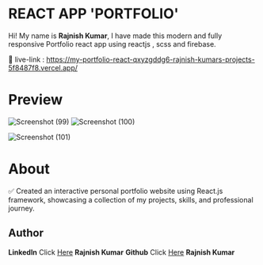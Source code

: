 # REACT  APP 'PORTFOLIO'

Hi! My name is **Rajnish Kumar**, I have made this modern and fully responsive Portfolio react app using reactjs , scss and firebase. <br/>



🔗 live-link : https://my-portfolio-react-qxyzgddg6-rajnish-kumars-projects-5f8487f8.vercel.app/<br>
# Preview

![Screenshot (99)](https://github.com/redoxrj/Portfolio_react/assets/140983045/98552600-1217-4835-b50a-fb64ac9c8723)
![Screenshot (100)](https://github.com/redoxrj/Portfolio_react/assets/140983045/f5c935f9-42b5-40c4-87a8-723cba6d8e49)

![Screenshot (101)](https://github.com/redoxrj/Portfolio_react/assets/140983045/37b84d6e-a0dc-423b-9577-de84f8bc8cc3)


# About

✅ Created an interactive personal portfolio website using React.js framework, showcasing a collection of my projects, skills, and professional journey.


## Author

**LinkedIn** Click [Here](https://www.linkedin.com/in/rajnish-kumar-redoxrj/) **Rajnish Kumar**
**Github** Click [Here](https://github.com/redoxrj) **Rajnish Kumar**
